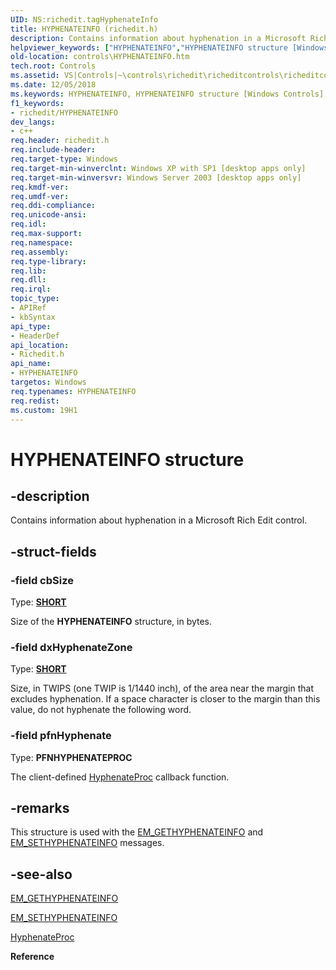 ```yaml
---
UID: NS:richedit.tagHyphenateInfo
title: HYPHENATEINFO (richedit.h)
description: Contains information about hyphenation in a Microsoft Rich Edit control.
helpviewer_keywords: ["HYPHENATEINFO","HYPHENATEINFO structure [Windows Controls]","_win32_HYPHENATEINFO_str","_win32_HYPHENATEINFO_str_cpp","controls.HYPHENATEINFO","controls._win32_HYPHENATEINFO_str","richedit/HYPHENATEINFO"]
old-location: controls\HYPHENATEINFO.htm
tech.root: Controls
ms.assetid: VS|Controls|~\controls\richedit\richeditcontrols\richeditcontrolreference\richeditstructures\hyphenateinfo.htm
ms.date: 12/05/2018
ms.keywords: HYPHENATEINFO, HYPHENATEINFO structure [Windows Controls], _win32_HYPHENATEINFO_str, _win32_HYPHENATEINFO_str_cpp, controls.HYPHENATEINFO, controls._win32_HYPHENATEINFO_str, richedit/HYPHENATEINFO
f1_keywords:
- richedit/HYPHENATEINFO
dev_langs:
- c++
req.header: richedit.h
req.include-header: 
req.target-type: Windows
req.target-min-winverclnt: Windows XP with SP1 [desktop apps only]
req.target-min-winversvr: Windows Server 2003 [desktop apps only]
req.kmdf-ver: 
req.umdf-ver: 
req.ddi-compliance: 
req.unicode-ansi: 
req.idl: 
req.max-support: 
req.namespace: 
req.assembly: 
req.type-library: 
req.lib: 
req.dll: 
req.irql: 
topic_type:
- APIRef
- kbSyntax
api_type:
- HeaderDef
api_location:
- Richedit.h
api_name:
- HYPHENATEINFO
targetos: Windows
req.typenames: HYPHENATEINFO
req.redist: 
ms.custom: 19H1
---
```


# HYPHENATEINFO structure


## -description


Contains information about hyphenation in a Microsoft Rich Edit control.
		


## -struct-fields




### -field cbSize

Type: <b><a href="https://docs.microsoft.com/windows/desktop/WinProg/windows-data-types">SHORT</a></b>

Size of the <b>HYPHENATEINFO</b> structure, in bytes. 


### -field dxHyphenateZone

Type: <b><a href="https://docs.microsoft.com/windows/desktop/WinProg/windows-data-types">SHORT</a></b>

Size, in TWIPS (one TWIP is 1/1440 inch), of the area near the margin that excludes hyphenation. If a space character is closer to the margin than this value, do not hyphenate the following word. 


### -field pfnHyphenate

Type: <b>PFNHYPHENATEPROC</b>

The client-defined <a href="https://msdn.microsoft.com/5a7333ab-4918-4d73-9ad5-a8704acab4c0">HyphenateProc</a> callback function. 


## -remarks



This structure is used with the <a href="https://msdn.microsoft.com/70ccb698-e440-493b-8f38-2bf7f32e4b26">EM_GETHYPHENATEINFO</a> and <a href="https://msdn.microsoft.com/67126cb8-ab50-49a9-b32f-2245debf2fe3">EM_SETHYPHENATEINFO</a> messages.




## -see-also




<a href="https://msdn.microsoft.com/70ccb698-e440-493b-8f38-2bf7f32e4b26">EM_GETHYPHENATEINFO</a>



<a href="https://msdn.microsoft.com/67126cb8-ab50-49a9-b32f-2245debf2fe3">EM_SETHYPHENATEINFO</a>



<a href="https://msdn.microsoft.com/5a7333ab-4918-4d73-9ad5-a8704acab4c0">HyphenateProc</a>



<b>Reference</b>
 

 

